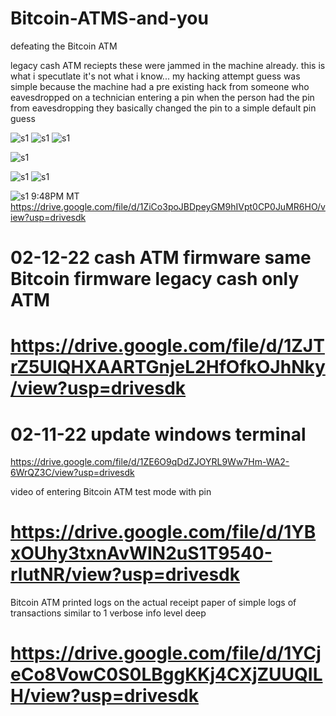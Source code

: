 # Bitcoin-ATMS-and-you
defeating the Bitcoin ATM

legacy cash ATM reciepts
these were jammed in the machine already.
this is what i specutlate it's not what i know...
my hacking attempt guess was simple because the machine had a pre existing hack from someone who eavesdropped on a technician entering a pin
when the person had the pin from eavesdropping they basically changed the pin to a simple default pin guess

![s1](https://raw.githubusercontent.com/c4pt000/Bitcoin-ATMS-and-you/main/IMG_20220212_231103109.jpg)
![s1](https://raw.githubusercontent.com/c4pt000/Bitcoin-ATMS-and-you/main/IMG_20220212_231109933_HDR.jpg)
![s1](https://raw.githubusercontent.com/c4pt000/Bitcoin-ATMS-and-you/main/IMG_20220212_231115956_HDR.jpg)

![s1](https://raw.githubusercontent.com/c4pt000/Bitcoin-ATMS-and-you/main/IMG_20220212_231121862.jpg)

![s1](https://raw.githubusercontent.com/c4pt000/Bitcoin-ATMS-and-you/main/IMG_20220212_231129149_HDR.jpg)
![s1](https://raw.githubusercontent.com/c4pt000/Bitcoin-ATMS-and-you/main/IMG_20220212_231146117.jpg)


![s1](https://raw.githubusercontent.com/c4pt000/Bitcoin-ATMS-and-you/main/IMG_20220212_173113377_HDR.jpg)
9:48PM MT
https://drive.google.com/file/d/1ZiCo3poJBDpeyGM9hIVpt0CP0JuMR6HO/view?usp=drivesdk
# 02-12-22 cash ATM firmware same Bitcoin firmware legacy cash only ATM
# https://drive.google.com/file/d/1ZJTrZ5UIQHXAARTGnjeL2HfOfkOJhNky/view?usp=drivesdk

# 02-11-22 update windows terminal
https://drive.google.com/file/d/1ZE6O9qDdZJOYRL9Ww7Hm-WA2-6WrQZ3C/view?usp=drivesdk



video of entering Bitcoin ATM test mode with pin
# https://drive.google.com/file/d/1YBxOUhy3txnAvWIN2uS1T9540-rlutNR/view?usp=drivesdk

Bitcoin ATM printed logs on the actual receipt paper of simple logs of transactions similar to 1 verbose info level deep 
# https://drive.google.com/file/d/1YCjeCo8VowC0S0LBggKKj4CXjZUUQILH/view?usp=drivesdk

